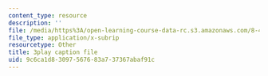 ```yaml
---
content_type: resource
description: ''
file: /media/https%3A/open-learning-course-data-rc.s3.amazonaws.com/8-422-atomic-and-optical-physics-ii-spring-2013/9c6ca1d83097567683a737367abaf91c_ZEmvTidO7k4.vtt
file_type: application/x-subrip
resourcetype: Other
title: 3play caption file
uid: 9c6ca1d8-3097-5676-83a7-37367abaf91c
---
```

